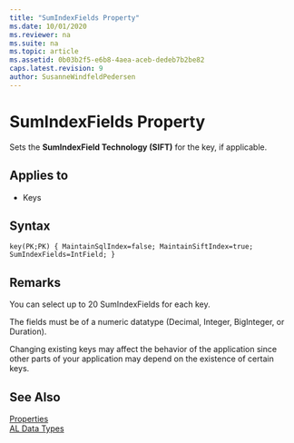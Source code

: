 ```yaml
---
title: "SumIndexFields Property"
ms.date: 10/01/2020
ms.reviewer: na
ms.suite: na
ms.topic: article
ms.assetid: 0b03b2f5-e6b8-4aea-aceb-dedeb7b2be82
caps.latest.revision: 9
author: SusanneWindfeldPedersen
---
```

 
# SumIndexFields Property

Sets the **SumIndexField Technology (SIFT)** for the key, if applicable.  

## Applies to  

- Keys  

## Syntax

```AL
key(PK;PK) { MaintainSqlIndex=false; MaintainSiftIndex=true; SumIndexFields=IntField; }
```  
 
## Remarks  

You can select up to 20 SumIndexFields for each key.  
  
The fields must be of a numeric datatype \(Decimal, Integer, BigInteger, or Duration\).  
  
Changing existing keys may affect the behavior of the application since other parts of your application may depend on the existence of certain keys.  

## See Also  

[Properties](devenv-properties.md)  
[AL Data Types](../datatypes/devenv-al-data-types.md)
  